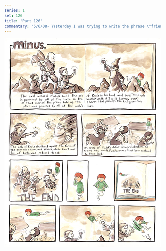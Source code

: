 ```yaml
---
series: 1
set: 126
title: 'Part 126'
commentary: "5/6/08- Yesterday I was trying to write the phrase \"friend of mine\" and I mistakenly wrote \"friend of mind\" six times in a row. It was like I was incapable of correcting myself. But then I corrected myself. <a href=\"https://www.nedroid.com/\" target=\"_blank\">Link!</a>"
---
```


![](../../../../assets/minus/part-126/minus126.jpg)
